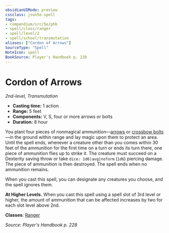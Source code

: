 ```yaml
---
obsidianUIMode: preview
cssclass: json5e-spell
tags:
- compendium/src/5e/phb
- spell/class/ranger
- spell/level/2
- spell/school/transmutation
aliases: ["Cordon of Arrows"]
SourceType: "Spell"
NoteIcon: spell
BookSource: Player's Handbook p. 228
---
```

# Cordon of Arrows
*2nd-level, Transmutation*  

- **Casting time:** 1 action
- **Range:** 5 feet
- **Components:** V, S, four or more arrows or bolts
- **Duration:** 8 hour

You plant four pieces of nonmagical ammunition—[arrows](/3-Mechanics/CLI/items/arrow.md) or [crossbow bolts](/3-Mechanics/CLI/items/crossbow-bolt.md)—in the ground within range and lay magic upon them to protect an area. Until the spell ends, whenever a creature other than you comes within 30 feet of the ammunition for the first time on a turn or ends its turn there, one piece of ammunition flies up to strike it. The creature must succeed on a Dexterity saving throw or take `dice: 1d6|avg|noform` (`1d6`) piercing damage. The piece of ammunition is then destroyed. The spell ends when no ammunition remains.

When you cast this spell, you can designate any creatures you choose, and the spell ignores them.

**At Higher Levels.** When you cast this spell using a spell slot of 3rd level or higher, the amount of ammunition that can be affected increases by two for each slot level above 2nd.

**Classes**: [Ranger](/3-Mechanics/CLI/classes/ranger.md)

*Source: Player's Handbook p. 228*